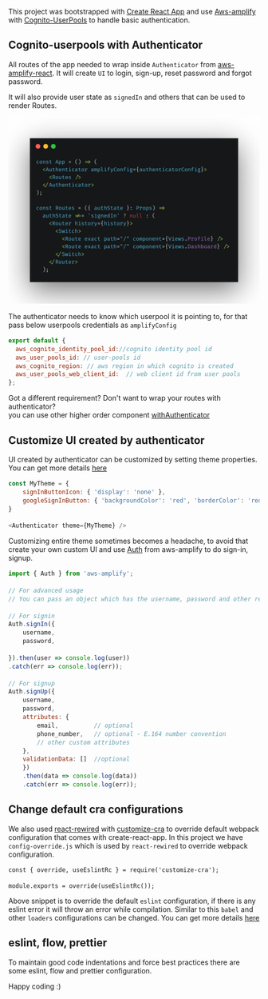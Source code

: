 This project was bootstrapped with [Create React App](https://github.com/facebook/create-react-app) 
and use [Aws-amplify](https://aws-amplify.github.io/docs/js/react) with [Cognito-UserPools](https://docs.aws.amazon.com/cognito/latest/developerguide/cognito-user-identity-pools.html) 
to handle basic authentication.

## Cognito-userpools with Authenticator
All routes of the app needed to wrap inside `Authenticator` from [aws-amplify-react](https://github.com/aws-amplify/amplify-js#readme).
It will create `UI` to login, sign-up, reset password and forgot password. 

It will also provide user state as `signedIn` and others that can be used to render Routes.  

![alt text](./routes.png)

The authenticator needs to know which userpool it is pointing to, for that pass below 
userpools credentials as `amplifyConfig`

```javascript
export default {
  aws_cognito_identity_pool_id://cognito identity pool id
  aws_user_pools_id: // user-pools id
  aws_cognito_region: // aws region in which cognito is created
  aws_user_pools_web_client_id:  // web client id from user pools
};

```
Got a different requirement? Don't want to wrap your routes with authenticator?  
you can use other higher order component [withAuthenticator](https://aws-amplify.github.io/docs/js/authentication#using-withauthenticator-hoc)

## Customize UI created by authenticator 
UI created by authenticator can be customized by setting theme properties. 
You can get more details [here](https://aws-amplify.github.io/docs/js/authentication#customize-ui-theme)
```javascript
const MyTheme = {
    signInButtonIcon: { 'display': 'none' },
    googleSignInButton: { 'backgroundColor': 'red', 'borderColor': 'red' }
}

<Authenticator theme={MyTheme} />
```
Customizing entire theme sometimes becomes a headache, to avoid that create your own custom 
UI and use [Auth](https://aws-amplify.github.io/docs/js/authentication) from aws-amplify to do sign-in, signup.
```javascript
import { Auth } from 'aws-amplify';

// For advanced usage
// You can pass an object which has the username, password and other required attributes 

// For signin
Auth.signIn({
    username, 
    password,

}).then(user => console.log(user))
.catch(err => console.log(err));

// For signup
Auth.signUp({
    username,
    password,
    attributes: {
        email,          // optional
        phone_number,   // optional - E.164 number convention
        // other custom attributes 
    },
    validationData: []  //optional
    })
    .then(data => console.log(data))
    .catch(err => console.log(err));
```

## Change default cra configurations
We also used [react-rewired](https://github.com/timarney/react-app-rewired) with [customize-cra](https://github.com/arackaf/customize-cra) to override default webpack configuration that comes with create-react-app.
In this project we have `config-override.js` which is used by `react-rewired` to override webpack configuration.

```
const { override, useEslintRc } = require('customize-cra');

module.exports = override(useEslintRc());

```
Above snippet is to override the default `eslint` configuration, if there is any eslint error it will throw an error while compilation. 
Similar to this `babel` and other `loaders` configurations can be changed.
You can get more details [here](https://github.com/timarney/react-app-rewired#2-create-a-config-overridesjs-file-in-the-root-directory)


## eslint, flow, prettier
To maintain good code indentations and force best practices  there are some eslint, 
flow and prettier configuration. 

Happy coding :) 
